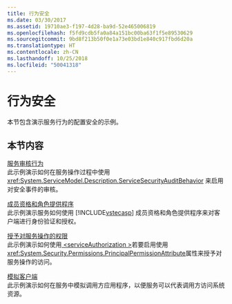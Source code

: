 ```yaml
---
title: 行为安全
ms.date: 03/30/2017
ms.assetid: 19710ae3-f197-4d28-ba9d-52e465006819
ms.openlocfilehash: f5fd9cdb5fa0a84a151bc00ba63f1f5e89530629
ms.sourcegitcommit: 9bd8f213b50f0e1a73e03bd1e840c917fbd6d20a
ms.translationtype: HT
ms.contentlocale: zh-CN
ms.lasthandoff: 10/25/2018
ms.locfileid: "50041318"
---
```

# <a name="behavior-security"></a>行为安全
本节包含演示服务行为的配置安全的示例。  
  
## <a name="in-this-section"></a>本节内容  
 [服务审核行为](../../../../docs/framework/wcf/samples/service-auditing-behavior.md)  
 此示例演示如何在服务操作过程中使用 <xref:System.ServiceModel.Description.ServiceSecurityAuditBehavior> 来启用对安全事件的审核。  
  
 [成员资格和角色提供程序](../../../../docs/framework/wcf/samples/membership-and-role-provider.md)  
 此示例演示服务如何使用 [!INCLUDE[vstecasp](../../../../includes/vstecasp-md.md)] 成员资格和角色提供程序来对客户端进行身份验证和授权。  
  
 [授予对服务操作的权限](../../../../docs/framework/wcf/samples/authorizing-access-to-service-operations.md)  
 此示例演示如何使用[ \<serviceAuthorization >](../../../../docs/framework/configure-apps/file-schema/wcf/serviceauthorization-element.md)若要启用使用<xref:System.Security.Permissions.PrincipalPermissionAttribute>属性来授予对服务操作的访问。  
  
 [模拟客户端](../../../../docs/framework/wcf/samples/impersonating-the-client.md)  
 此示例演示如何在服务中模拟调用方应用程序，以便服务可以代表调用方访问系统资源。
